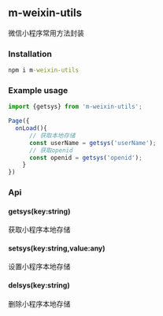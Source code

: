 ## m-weixin-utils

微信小程序常用方法封装

### Installation
```cmd
npm i m-weixin-utils
```
### Example usage
```js
import {getsys} from 'm-weixin-utils';

Page({
  onLoad(){
      // 获取本地存储
      const userName = getsys('userName');
      // 获取openid
      const openid = getsys('openid');
    }
})

```


### Api

#### getsys(key:string)
获取小程序本地存储

#### setsys(key:string,value:any)
设置小程序本地存储

#### delsys(key:string)
删除小程序本地存储